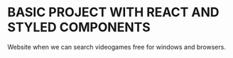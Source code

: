 # BASIC PROJECT WITH REACT AND STYLED COMPONENTS

Website when we can search videogames free for windows and browsers.
